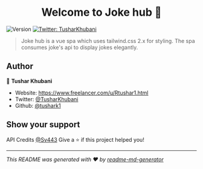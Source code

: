 <h1 align="center">Welcome to Joke hub 👋</h1>
<p>
  <img alt="Version" src="https://img.shields.io/badge/version-1.0-blue.svg?cacheSeconds=2592000" />
  <a href="https://twitter.com/TusharKhubani" target="_blank">
    <img alt="Twitter: TusharKhubani" src="https://img.shields.io/twitter/follow/TusharKhubani.svg?style=social" />
  </a>
</p>

> Joke hub is a vue spa which uses tailwind.css 2.x for styling. The spa consumes joke's api to display jokes elegantly.

## Author

👤 **Tushar Khubani**

- Website: https://www.freelancer.com/u/Rtushar1.html
- Twitter: [@TusharKhubani](https://twitter.com/TusharKhubani)
- Github: [@tushark1](https://github.com/tushark1)

## Show your support

API Credits [@Sv443](https://github.com/Sv443/JokeAPI)
Give a ⭐️ if this project helped you!

---

_This README was generated with ❤️ by [readme-md-generator](https://github.com/kefranabg/readme-md-generator)_
